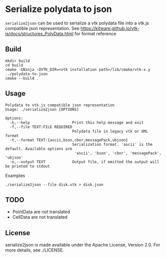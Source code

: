 # Serialize polydata to json

`serialize2json` can be used to serialize a vtk polydata file into a vtk.js compatible json representation.
See  https://kitware.github.io/vtk-js/docs/structures_PolyData.html  for format reference

## Build

```
mkdir build
cd build
cmake -GNinja -DVTK_DIR=<vtk installation path>/lib/cmake/vtk-x.y ../polydata-to-json
cmake --build .
```

## Usage

```
Polydata to vtk.js compatible json representation
Usage: ./serialize2json [OPTIONS]

Options:
  -h,--help                   Print this help message and exit
  -f,--file TEXT:FILE REQUIRED
                              Polydata file in legacy vtk or XML format
  -t,--format TEXT:{ascii,bson,cbor,messagePack,ubjson}
                              Serialization format. 'ascii' is the default. Available options are
                               'ascii', 'bson', 'cbor', 'messagePack', 'ubjson'
  -o,--output TEXT            Output file, if omitted the output will be printed to stdout
```
Examples

```
./serialize2json --file disk.vtk > disk.json
```

## TODO
 - PointData are not translated
 - CellData are not translated
## License
serialize2json is made available under the Apache License, Version 2.0. For more details, see ./LICENSE.
